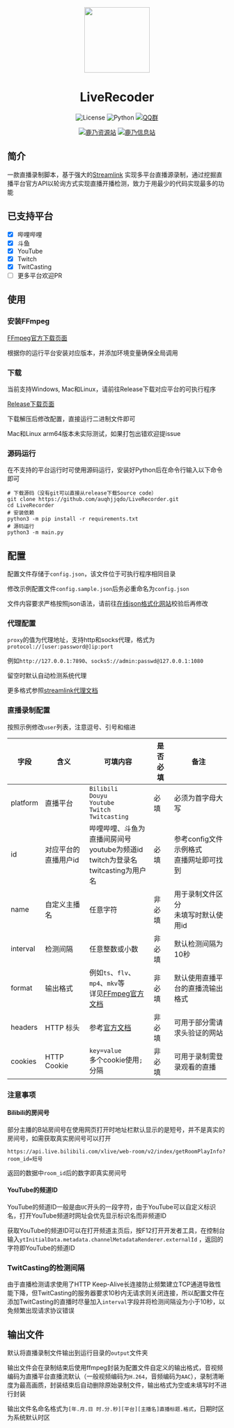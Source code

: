 <div align="center">

<img src="https://ae01.alicdn.com/kf/Hd20566dcf9e04a8baf615d58a1c97da76.png" width="150" height="150">

# LiveRecoder

![License](https://img.shields.io/badge/License-MIT-green)
![Python](https://img.shields.io/badge/Python-3.8+-blue)
[![QQ群](https://img.shields.io/badge/QQ群-花寄云璃社-yellow)](https://jq.qq.com/?_wv=1027&k=71rz8gZy)

[![鹿乃资源站](https://img.shields.io/badge/鹿乃资源站-brown)](https://kanosuki.com)
[![鹿乃信息站](https://img.shields.io/badge/鹿乃信息站-brown)](https://kano.fan)


</div>

## 简介

一款直播录制脚本，基于强大的[Streamlink](https://streamlink.github.io)
实现多平台直播源录制，通过挖掘直播平台官方API以轮询方式实现直播开播检测，致力于用最少的代码实现最多的功能

## 已支持平台

- [x] 哔哩哔哩
- [x] 斗鱼
- [x] YouTube
- [x] Twitch
- [x] TwitCasting
- [ ] 更多平台欢迎PR

## 使用

### 安装FFmpeg

[FFmpeg官方下载页面](https://ffmpeg.org/download.html)

根据你的运行平台安装对应版本，并添加环境变量确保全局调用

### 下载

当前支持Windows, Mac和Linux，请前往Release下载对应平台的可执行程序

[Release下载页面](https://github.com/auqhjjqdo/LiveRecorder/releases)

下载解压后修改配置，直接运行二进制文件即可

Mac和Linux arm64版本未实际测试，如果打包出错欢迎提issue

### 源码运行

在不支持的平台运行时可使用源码运行，安装好Python后在命令行输入以下命令即可

```shell
# 下载源码（没有git可以直接从release下载Source code）
git clone https://github.com/auqhjjqdo/LiveRecorder.git
cd LiveRecorder
# 安装依赖
python3 -m pip install -r requirements.txt
# 源码运行
python3 -m main.py
```

## 配置

配置文件存储于`config.json`，该文件位于可执行程序相同目录

修改示例配置文件`config.sample.json`后务必重命名为`config.json`

文件内容要求严格按照json语法，请前往[在线json格式化网站](https://www.bejson.com/)校验后再修改

### 代理配置

`proxy`的值为代理地址，支持http和socks代理，格式为`protocol://[user:password@]ip:port`

例如`http://127.0.0.1:7890`、`socks5://admin:passwd@127.0.0.1:1080`

留空时默认自动检测系统代理

更多格式参照[streamlink代理文档](https://streamlink.github.io/cli/proxy.html)

### 直播录制配置

按照示例修改`user`列表，注意逗号、引号和缩进

| 字段       | 含义          | 可填内容                                                                                        | 是否必填 | 备注                          |
|----------|-------------|---------------------------------------------------------------------------------------------|------|-----------------------------|
| platform | 直播平台        | `Bilibili`<br/>`Douyu`<br/>`Youtube`<br/>`Twitch`<br/>`Twitcasting`                         | 必填   | 必须为首字母大写                    |
| id       | 对应平台的直播用户id | 哔哩哔哩、斗鱼为直播间房间号<br/>youtube为频道id<br/>twitch为登录名<br/>twitcasting为用户名                          | 必填   | 参考config文件示例格式<br/>直播网址即可找到 |
| name     | 自定义主播名      | 任意字符                                                                                        | 非必填  | 用于录制文件区分<br/>未填写时默认使用id     |
| interval | 检测间隔        | 任意整数或小数                                                                                     | 非必填  | 默认检测间隔为10秒                  |
| format   | 输出格式        | 例如`ts`、`flv`、`mp4`、`mkv`等<br/>详见[FFmpeg官方文档](https://ffmpeg.org/ffmpeg-formats.html#Muxers) | 非必填  | 默认使用直播平台的直播流输出格式            |
| headers  | HTTP 标头     | 参考[官方文档](https://developer.mozilla.org/zh-CN/docs/Web/HTTP/Headers)                         | 非必填  | 可用于部分需请求头验证的网站              |
| cookies  | HTTP Cookie | `key=value`<br/>多个cookie使用`;`分隔                                                             | 非必填  | 可用于录制需登录观看的直播               |

### 注意事项

#### Bilibili的房间号

部分主播的B站房间号在使用网页打开时地址栏默认显示的是短号，并不是真实的房间号，如需获取真实房间号可以打开

`https://api.live.bilibili.com/xlive/web-room/v2/index/getRoomPlayInfo?room_id=短号`

返回的数据中`room_id`后的数字即真实房间号

#### YouTube的频道ID

YouTube的频道ID一般是由`UC`开头的一段字符，由于YouTube可以自定义标识名，打开YouTube频道时网址会优先显示标识名而非频道ID

获取YouTube的频道ID可以在打开频道主页后，按F12打开开发者工具，在控制台输入`ytInitialData.metadata.channelMetadataRenderer.externalId`
，返回的字符即YouTube的频道ID

### TwitCasting的检测间隔

由于直播检测请求使用了HTTP Keep-Alive长连接防止频繁建立TCP通道导致性能下降，但TwitCasting的服务器要求10秒内无请求则关闭连接，所以配置文件在添加TwitCasting的直播时尽量加入`interval`字段并将检测间隔设为小于10秒，以免频繁出现请求协议错误

## 输出文件

默认将直播录制文件输出到运行目录的`output`文件夹

输出文件会在录制结束后使用ffmpeg封装为配置文件自定义的输出格式，音视频编码为直播平台直播流默认（一般视频编码为`H.264`，音频编码为`AAC`），录制清晰度为最高画质，封装结束后自动删除原始录制文件，输出格式为空或未填写时不进行封装

输出文件名命名格式为`[年.月.日 时.分.秒][平台][主播名]直播标题.格式`，日期时区为系统默认时区